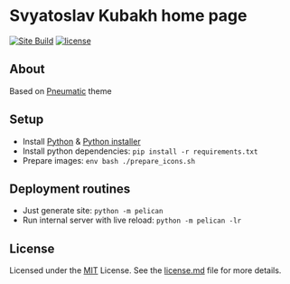 # Svyatoslav Kubakh home page

[![Site Build][ci-badge]][ci]
[![license][license-badge]][license]

## About

Based on [Pneumatic][pelican-pneumatic] theme 


## Setup

- Install  [Python][python] & [Python installer][python-pip]
- Install python dependencies: `pip install -r requirements.txt`
- Prepare images: `env bash ./prepare_icons.sh`

## Deployment routines

- Just generate site: `python -m pelican`
- Run internal server with live reload: `python -m pelican -lr`


## License

Licensed under the [MIT][license-spec] License. See the [license.md][license] file for more details.


[license]: ./license.md
[license-badge]: https://img.shields.io/badge/License-MIT-yellow.svg
[license-spec]: https://opensource.org/licenses/MIT
[ci]: https://github.com/svyatoslav-kubakh/homepage/actions
[ci-badge]: https://github.com/svyatoslav-kubakh/homepage/workflows/CI/badge.svg
[python]: https://www.python.org/downloads/
[python-pip]: https://pypi.python.org/pypi/pip
[pelican-pneumatic]: https://github.com/svyatoslav-kubakh/pelican-pneumatic-theme
